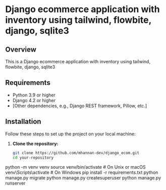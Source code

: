 # Django ecommerce application with inventory using tailwind, flowbite, django, sqlite3

## Overview

This is a Django ecommerce application with inventory using tailwind, flowbite, django, sqlite3

## Requirements

- Python 3.9 or higher
- Django 4.2 or higher
- [Other dependencies, e.g., Django REST framework, Pillow, etc.]

## Installation

Follow these steps to set up the project on your local machine:

1. **Clone the repository:**

   ```bash
   git clone https://github.com/mhannan-dev/django_ecom.git
   cd your-repository

python -m venv venv
source venv/bin/activate  # On Unix or macOS
venv\Scripts\activate     # On Windows
pip install -r requirements.txt
python manage.py migrate
python manage.py createsuperuser
python manage.py runserver
